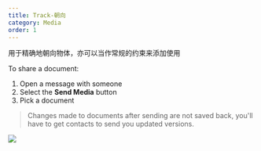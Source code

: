 ```yaml
---
title: Track-朝向
category: Media
order: 1
---
```


用于精确地朝向物体，亦可以当作常规的约束来添加使用

To share a document:

1. Open a message with someone
2. Select the **Send Media** button
3. Pick a document

> Changes made to documents after sending are not saved back, you'll have to get contacts to send you updated versions.

![](//placehold.it/800x600)